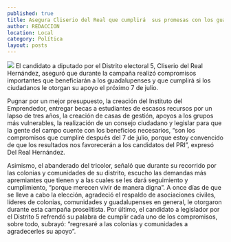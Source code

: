 ```yaml
---
published: true
title: Asegura Cliserio del Real que cumplirá  sus promesas con los guadalupenses
author: REDACCION
location: Local
category: Política
layout: posts
---
```


![](http://i.imgur.com/88weCplm.jpg)
El candidato a diputado por el Distrito electoral 5, Cliserio del Real Hernández, aseguró que durante la campaña realizó compromisos importantes que beneficiarán a los guadalupenses y que cumplirá si los ciudadanos le otorgan su  apoyo el próximo 7 de julio.

Pugnar por un mejor presupuesto, la creación del Instituto del Emprendedor, entregar becas a estudiantes de escasos recursos por un lapso de tres años, la creación de casas de gestión, apoyos a los grupos más vulnerables, la realización de un consejo ciudadano y legislar para que la gente del campo cuente con los beneficios necesarios,  “son los compromisos que cumpliré después del 7 de julio, porque estoy convencido de que los resultados nos favorecerán a los candidatos del PRI”, expresó Del Real Hernández.

Asimismo, el abanderado del tricolor, señaló que durante su recorrido por las colonias y comunidades de su distrito, escucho las demandas más apremiantes que tienen y a las cuales se les dará seguimiento y cumplimiento, “porque merecen vivir de manera digna”.
A once días de que se lleve a cabo la elección, agradeció el respaldo de asociaciones civiles, líderes de colonias,  comunidades y guadalupenses en general,  le otorgaron durante esta campaña proselitista.
Por último, el candidato a legislador por el Distrito 5 refrendó su palabra de cumplir cada uno de los compromisos, sobre todo, subrayó: “regresaré a las colonias y comunidades a agradecerles su apoyo”.
